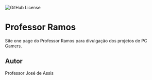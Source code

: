 ![GitHub License](https://img.shields.io/github/license/professorjosedeassis/pr)

# Professor Ramos
Site one page do Professor Ramos para divulgação dos projetos de PC Gamers.

## Autor
Professor José de Assis

